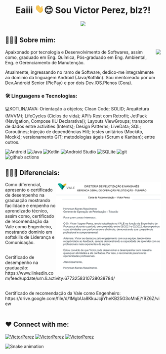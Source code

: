 <h1 align="center">Eaiii <img src="https://raw.githubusercontent.com/ABSphreak/ABSphreak/master/gifs/Hi.gif" width="30">😊 Sou Victor Perez, blz?!</h1>

<div align="center">
  <img src ="https://media-exp1.licdn.com/dms/image/C4D16AQF5uxGT489tJg/profile-displaybackgroundimage-shrink_350_1400/0/1647919598225?e=1667433600&v=beta&t=giF4mrSMJp1O6a1A-ZLREw02Xq7FS9nHMYv9e-8mmxs" width="1400px" />
</div>

## 👨🏻‍💻 Sobre mim:

<img align="right" src="https://bs-uploads.toptal.io/blackfish-uploads/components/blog_post_page/content/cover_image_file/cover_image/1082119/retina_1708x683_cover-android-apps-mvvm-with-clean-architecture-ce042b0da370a289e0ee95fd997f25c3.png" height="290px" />

Apaixonado por tecnologia e Desenvolvimento de Softwares, assim como, graduado em Eng. Química, Pós-graduado em Eng. Ambiental, Eng. e Gerenciamento de Manutenção.
<p>
Atualmente, ingressando no ramo de Software, dedico-me integralmente ao dominio da linguagem Android (Java/Kothlin).
Sou mentoreado por um Dev.Android Senior (PicPay) e por dois Dev.IOS.Plenos (Cora). 
</p>

<h3 align="left"> 🛠️ Linguagens e Tecnologias:</h3>
<p>
💻KOTLIN/JAVA: Orientação a objetos; Clean Code; SOLID; Arquitetura (MVVM); LifeCycles (Ciclos de vida); API’s Rest com Retrofit; JetPack (Navigation, Compose (IU Declarativa)); Layouts ViewGroups; transporte de dados entre activities (Intents); Design Patterns; LiveData; SQL; Coroutines; Injeção de dependências Hilt; testes unitários (Mockito, Mockk); versionamento GIT; metodologias ágeis (Scrum e Kanban); entre outros.
</p>
<p>
<img alt="Android" src="https://img.shields.io/badge/Android-3DDC84?style=for-the-badge&logo=android&logoColor=white" height="25px"/> 
<img alt="Java" src="https://img.shields.io/badge/Java-ED8B00?style=for-the-badge&logo=java&logoColor=white" height="25px"/>
<img alt="Kotlin" src="https://img.shields.io/badge/Kotlin-0095D5?&style=for-the-badge&logo=kotlin&logoColor=white" height="25px"/>  
<img alt="Android Studio" src="https://img.shields.io/badge/Android_Studio-3DDC84?style=for-the-badge&logo=android-studio&logoColor=white" height="25px"/>
<img alt="SQLite" src="https://img.shields.io/badge/SQLite-07405E?style=for-the-badge&logo=sqlite&logoColor=white" height="25px"/>  
<img alt="git" src="https://img.shields.io/badge/-Git-F05032?style=flat-square&logo=git&logoColor=white" height="25px"/>
<img alt="github actions" src="https://img.shields.io/badge/-Github_Actions-2088FF?style=flat-square&logo=github-actions&logoColor=white" height="25px"/>
</p>

## 👨🏻‍💻 Diferenciais:

<img align="right" src="https://github.com/VictorPerez3/VictorPerez3/blob/main/Carta%20de%20Recomenda%C3%A7%C3%A3o%20-%20Victor%20Perez%20-%20Vale.jpg" height="290px" />

Como diferencial, apresento o certificado de desempenho na graduação mostrando facilidade e empenho no aprendizado técnico, assim como, certificado de recomendação da Vale como Engenheiro, mostrando dominio em softskills de Liderança e Comunicação.
</p>
<br>
Certificado de desempenho na graduação: https://www.linkedin.com/feed/update/urn:li:activity:6773258310738038784/
</p>
<br>
Certificado de recomendação da Vale como Engenheiro: https://drive.google.com/file/d/1MgbUa8KkuJcjiYheKB25G3oMnEjY9Z6Z/view
<br>
<br>

## ❤️ Connect with me:
  
<p align="left">
<a href="https://www.linkedin.com/in/victor-perez-analista/" target="blank"><img align="center" src="https://img.shields.io/badge/LinkedIn-0077B5?style=for-the-badge&logo=linkedin&logoColor=white" alt="VictorPerez" height="40" width="120" /></a> 
<a href="https://discordapp.com/users/victorperez#2932" target="blank"><img align="center" src="https://img.shields.io/badge/Discord-7289DA?style=for-the-badge&logo=discord&logoColor=white" alt="VictorPerez" height="40" width="120" /></a> 
<a href="mailto:victorvagner@ucl.br" target="blank"><img align="center" src="https://img.shields.io/badge/Gmail-D14836?style=for-the-badge&logo=gmail&logoColor=white" alt="VictorPerez" height="40" width="120" /></a>
</p>
  
![Snake animation](https://github.com/VictorPerez3/VictorPerez3/blob/output/github-contribution-grid-snake.svg)
